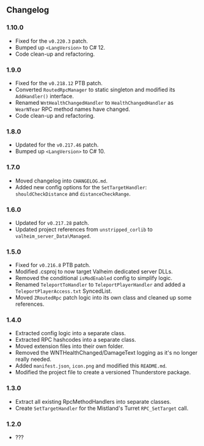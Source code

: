 ## Changelog

### 1.10.0

  * Fixed for the `v0.220.3` patch.
  * Bumped up `<LangVersion>` to C# 12.
  * Code clean-up and refactoring.

### 1.9.0

  * Fixed for the `v0.218.12` PTB patch.
  * Converted `RoutedRpcManager` to static singleton and modified its `AddHandler()` interface.
  * Renamed `WntHealthChangedHandler` to `HealthChangedHandler` as `WearNTear` RPC method names have changed.
  * Code clean-up and refactoring.

### 1.8.0

 * Updated for the `v0.217.46` patch.
 * Bumped up `<LangVersion>` to C# 10.

### 1.7.0

  * Moved changelog into `CHANGELOG.md`.
  * Added new config options for the `SetTargetHandler`: `shouldCheckDistance` and `distanceCheckRange`.

### 1.6.0

  * Updated for `v0.217.28` patch.
  * Updated project references from `unstripped_corlib` to `valheim_server_Data\Managed`.

### 1.5.0

  * Fixed for `v0.216.8` PTB patch.
  * Modified .csproj to now target Valheim dedicated server DLLs.
  * Removed the conditional `isModEnabled` config to simplify logic.
  * Renamed `TeleportToHandler` to `TeleportPlayerHandler` and added a `TeleportPlayerAccess.txt` SyncedList.
  * Moved `ZRoutedRpc` patch logic into its own class and cleaned up some references.

### 1.4.0

  * Extracted config logic into a separate class.
  * Extracted RPC hashcodes into a separate class.
  * Moved extension files into their own folder.
  * Removed the WNTHealthChanged/DamageText logging as it's no longer really needed.
  * Added `manifest.json`, `icon.png` and modified this `README.md`.
  * Modified the project file to create a versioned Thunderstore package.

### 1.3.0

  * Extract all existing RpcMethodHandlers into separate classes.
  * Create `SetTargetHandler` for the Mistland's Turret `RPC_SetTarget` call.

### 1.2.0

  * ???